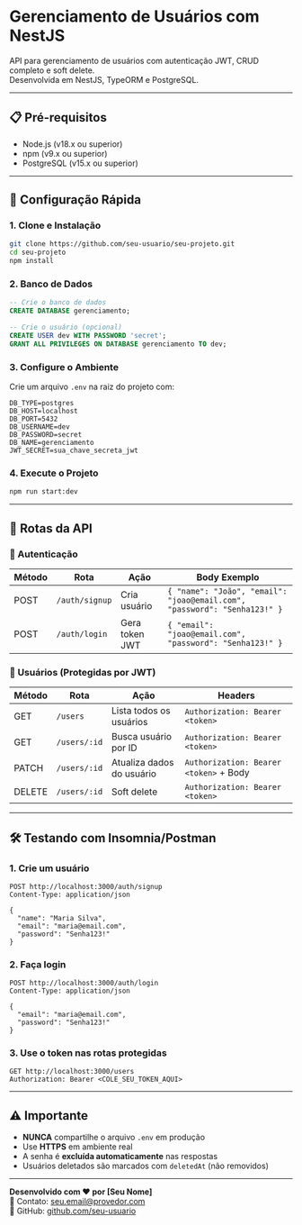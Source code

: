 # Gerenciamento de Usuários com NestJS

API para gerenciamento de usuários com autenticação JWT, CRUD completo e soft delete.  
Desenvolvida em NestJS, TypeORM e PostgreSQL.

---

## 📋 Pré-requisitos
- Node.js (v18.x ou superior)
- npm (v9.x ou superior)
- PostgreSQL (v15.x ou superior)

---

## 🚀 Configuração Rápida

### 1. Clone e Instalação
```bash
git clone https://github.com/seu-usuario/seu-projeto.git
cd seu-projeto
npm install
```

### 2. Banco de Dados
```sql
-- Crie o banco de dados
CREATE DATABASE gerenciamento;

-- Crie o usuário (opcional)
CREATE USER dev WITH PASSWORD 'secret';
GRANT ALL PRIVILEGES ON DATABASE gerenciamento TO dev;
```

### 3. Configure o Ambiente
Crie um arquivo `.env` na raiz do projeto com:
```env
DB_TYPE=postgres
DB_HOST=localhost
DB_PORT=5432
DB_USERNAME=dev
DB_PASSWORD=secret
DB_NAME=gerenciamento
JWT_SECRET=sua_chave_secreta_jwt
```

### 4. Execute o Projeto
```bash
npm run start:dev
```

---

## 📡 Rotas da API

### 🔐 Autenticação
| Método | Rota         | Ação                     | Body Exemplo                          |
|--------|--------------|--------------------------|---------------------------------------|
| POST   | `/auth/signup` | Cria usuário            | `{ "name": "João", "email": "joao@email.com", "password": "Senha123!" }` |
| POST   | `/auth/login`  | Gera token JWT          | `{ "email": "joao@email.com", "password": "Senha123!" }` |

### 👥 Usuários (Protegidas por JWT)
| Método | Rota          | Ação                      | Headers                              |
|--------|---------------|---------------------------|--------------------------------------|
| GET    | `/users`      | Lista todos os usuários   | `Authorization: Bearer <token>`      |
| GET    | `/users/:id`  | Busca usuário por ID      | `Authorization: Bearer <token>`      |
| PATCH  | `/users/:id`  | Atualiza dados do usuário | `Authorization: Bearer <token>` + Body |
| DELETE | `/users/:id`  | Soft delete               | `Authorization: Bearer <token>`      |

---

## 🛠 Testando com Insomnia/Postman

### 1. Crie um usuário
```http
POST http://localhost:3000/auth/signup
Content-Type: application/json

{
  "name": "Maria Silva",
  "email": "maria@email.com",
  "password": "Senha123!"
}
```

### 2. Faça login
```http
POST http://localhost:3000/auth/login
Content-Type: application/json

{
  "email": "maria@email.com",
  "password": "Senha123!"
}
```

### 3. Use o token nas rotas protegidas
```http
GET http://localhost:3000/users
Authorization: Bearer <COLE_SEU_TOKEN_AQUI>
```

---

## ⚠️ Importante
- **NUNCA** compartilhe o arquivo `.env` em produção
- Use **HTTPS** em ambiente real
- A senha é **excluída automaticamente** nas respostas
- Usuários deletados são marcados com `deletedAt` (não removidos)

---

**Desenvolvido com ❤️ por [Seu Nome]**  
📧 Contato: seu.email@provedor.com  
🐙 GitHub: [github.com/seu-usuario](https://github.com/seu-usuario)
